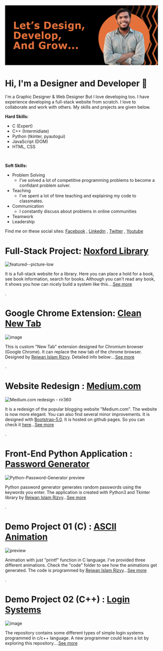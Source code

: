![Dark profile cover featuring Rejwan Islam Rizvy](profile02-cover-dark.jpg)
# Hi, I'm a Designer and Developer 👋
I'm a Graphic Designer & Web Designer But I love developing too. I have experience developing a full-stack website from scratch. I love to collaborate and work with others. My skills and prejects are given below.

**Hard Skills:**
* C (Expert)
* C++ (Intermidiate)
* Python (tkinter, pyautogui)
* JavaScript (DOM)
* HTML, CSS

<br/>


**Soft Skills:**
* Problem Solving
  * I’ve solved a lot of competitive programming problems to become a confidant problem solver.
* Teaching
  * I’ve spent a lot of time teaching and explaining my code to classmates.
* Communication
  * I constantly discuss about problems in online communities
* Teamwork
* Leadership



Find me on these social sites:
[Facebook](https://www.facebook.com/RIR360/)
, [Linkedin](https://www.linkedin.com/in/linked-rir360/)
, [Twitter](https://twitter.com/_RIR360)
, [Youtube](https://www.youtube.com/rejwanislamrir)


# Full-Stack Project: [Noxford Library](https://github.com/RIR360/Noxford-Library)
![featured--picture-low](https://user-images.githubusercontent.com/50569315/135026949-7fedee51-0827-4fe4-a764-8b974dd9a9fd.jpg)

It is a full-stack website for a library. Here you can place a hold for a book, see book information, search for books. Although you can't read any book, it shows you how can nicely build a system like this....[See more](https://github.com/RIR360/Noxford-Library)

.

# Google Chrome Extension: [Clean New Tab](https://github.com/RIR360/Clean-New-Tab)
![image](https://user-images.githubusercontent.com/50569315/131299857-65590074-01d5-4314-9634-6ae5bf842037.png)

This is custom "New Tab" extension designed for Chromium browser (Google Chrome). It can replace the new tab of the chrome browser. Designed by [Rejwan Islam Rizvy](https://www.linkedin.com/in/linked-rir360). Detailed info below:...[See more](https://github.com/RIR360/Clean-New-Tab)

.

# Website Redesign : [Medium.com](https://github.com/RIR360/Medium.com-redesign)
![Medium.com redesign - rir360](https://user-images.githubusercontent.com/50569315/126121747-74cef978-07da-48e1-81bb-ad9608604899.png)

It is a redesign of the popular blogging website "Medium.com". The website is now more elegant. You can also find several minor improvements. It is designed with [Bootstrap-5.0](https://getbootstrap.com/). It is hosted on github pages. So you can check it [here](https://rir360.github.io/Medium.com-redesign/)...[See more](https://github.com/RIR360/Medium.com-redesign)

.

# Front-End Python Application : [Password Generator](https://github.com/RIR360/Python-Password-Generator)
![Python-Password-Generator preview](https://user-images.githubusercontent.com/50569315/98355717-c040af00-204c-11eb-9424-e8298cf725d1.gif)

Python password generator generates random passwords using the keywords you enter. The application is created with Python3 and Tkinter library by [Rejwan Islam Rizvy](https://www.linkedin.com/in/linked-rir360)...[See more](https://github.com/RIR360/Python-Password-Generator)

.

# Demo Project 01 (C) : [ASCII Animation](https://github.com/RIR360/ASCII-Animation)
![preview](https://user-images.githubusercontent.com/50569315/110948897-1cee0680-836c-11eb-9c33-f8bce0949a95.gif)

Animation with just "printf" function in C language. I've provided three different animations. Check the "code" folder to see how the animations get generated. The code is programmed by [Rejwan Islam Rizvy](https://www.linkedin.com/in/linked-rir360)...[See more](https://github.com/RIR360/ASCII-Animation)

.

# Demo Project 02 (C++) : [Login Systems](https://github.com/RIR360/Login-Systems)
![image](https://user-images.githubusercontent.com/50569315/121163238-6fa66400-c870-11eb-87f1-a64879e26004.png)

The repository contains some different types of simple login systems programmed in c/c++ language. A new programmer could learn a lot by exploring this repository....[See more](https://github.com/RIR360/Login-Systems)
